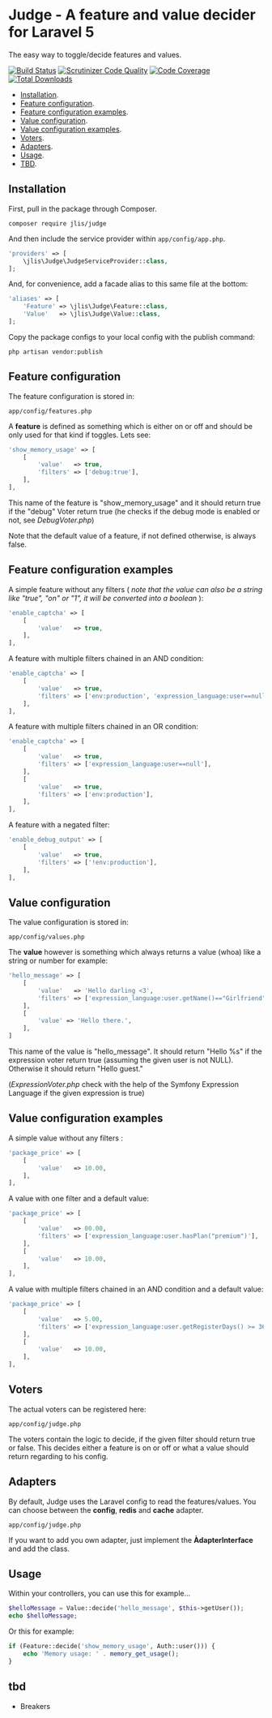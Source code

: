 # Judge - A feature and value decider for Laravel 5 

The easy way to toggle/decide features and values.

[![Build Status](https://travis-ci.org/jlis/judge.svg?branch=master)](https://travis-ci.org/jlis/judge)
[![Scrutinizer Code Quality](https://scrutinizer-ci.com/g/jlis/judge/badges/quality-score.png?b=master)](https://scrutinizer-ci.com/g/jlis/judge/?branch=master)
[![Code Coverage](https://scrutinizer-ci.com/g/jlis/judge/badges/coverage.png?b=master)](https://scrutinizer-ci.com/g/jlis/judge/?branch=master)
[![Total Downloads](https://poser.pugx.org/jlis/judge/downloads)](https://packagist.org/packages/jlis/judge)

- [Installation](#installation).
- [Feature configuration](#features).
- [Feature configuration examples](#featuresExamples).
- [Value configuration](#values).
- [Value configuration examples](#valuesExamples).
- [Voters](#voters).
- [Adapters](#adapters).
- [Usage](#usage).
- [TBD](#tbd).


<a id="installation"></a>
## Installation

First, pull in the package through Composer.

```
composer require jlis/judge
```

And then include the service provider within `app/config/app.php`.

```php
'providers' => [
    \jlis\Judge\JudgeServiceProvider::class,
];
```

And, for convenience, add a facade alias to this same file at the bottom:

```php
'aliases' => [
    'Feature' => \jlis\Judge\Feature::class,
    'Value'   => \jlis\Judge\Value::class,
];
```

Copy the package configs to your local config with the publish command:

```
php artisan vendor:publish
```

<a id="features"></a>
## Feature configuration

The feature configuration is stored in:

```
app/config/features.php
```

A **feature** is defined as something which is either on or off and should be only used for that kind if toggles. Lets see:

```php
'show_memory_usage' => [
    [
        'value'   => true,
        'filters' => ['debug:true'],
    ],
],
```

This name of the feature is "show_memory_usage" and it should return true if the "debug" Voter return true (he checks if the debug mode is enabled or not, see *DebugVoter.php*)

Note that the default value of a feature, if not defined otherwise, is always false.

<a id="featuresExamples"></a>
## Feature configuration examples

A simple feature without any filters ( *note that the value can also be a string like "true", "on" or "1", it will be converted into a boolean* ):

```php
'enable_captcha' => [
    [
        'value'   => true,
    ],
],
```

A feature with multiple filters chained in an AND condition:

```php
'enable_captcha' => [
    [
        'value'   => true,
        'filters' => ['env:production', 'expression_language:user==null'],
    ],
],
```

A feature with multiple filters chained in an OR condition:

```php
'enable_captcha' => [
    [
        'value'   => true,
        'filters' => ['expression_language:user==null'],
    ],
    [
        'value'   => true,
        'filters' => ['env:production'],
    ],
],
```

A feature with a negated filter:

```php
'enable_debug_output' => [
    [
        'value'   => true,
        'filters' => ['!env:production'],
    ],
],
```

<a id="values"></a>
## Value configuration

The value configuration is stored in:

```
app/config/values.php
```

The **value** however is something which always returns a value (whoa) like a string or number for example:

```php
'hello_message' => [
    [
        'value'   => 'Hello darling <3',
        'filters' => ['expression_language:user.getName()=="Girlfriend"'],
    ],
    [
        'value' => 'Hello there.',
    ],
]
```

This name of the value is "hello_message". It should return "Hello %s" if the expression voter return true (assuming the given user is not NULL). Otherwise it should return "Hello guest."

(*ExpressionVoter.php* check with the help of the Symfony Expression Language if the given expression is true)

<a id="valuesExamples"></a>
## Value configuration examples

A simple value without any filters :

```php
'package_price' => [
    [
        'value'   => 10.00,
    ],
],
```

A value with one filter and a default value:

```php
'package_price' => [
    [
        'value'   => 00.00,
        'filters' => ['expression_language:user.hasPlan("premium")'],
    ],
    [
        'value'   => 10.00,
    ],
],
```

A value with multiple filters chained in an AND condition and a default value:

```php
'package_price' => [
    [
        'value'   => 5.00,
        'filters' => ['expression_language:user.getRegisterDays() >= 365', 'made_at_least_one_purchase'],
    ],
    [
        'value'   => 10.00,
    ],
],
```

<a id="voters"></a>
## Voters

The actual voters can be registered here:

```
app/config/judge.php
```

The voters contain the logic to decide, if the given filter should return true or false. This decides either a feature is on or off or what a value should return regarding to his config.

<a id="adapters"></a>
## Adapters

By default, Judge uses the Laravel config to read the features/values. You can choose between the **config**, **redis** and **cache** adapter.

```
app/config/judge.php
```

If you want to add you own adapter, just implement the **ÀdapterInterface** and add the class.

<a id="usage"></a>
## Usage

Within your controllers, you can use this for example...

```php
$helloMessage = Value::decide('hello_message', $this->getUser());
echo $helloMessage;
```

Or this for example:

```php
if (Feature::decide('show_memory_usage', Auth::user())) {
    echo 'Memory usage: ' . memory_get_usage();
}
```

<a id="tbd"></a>
## tbd

- Breakers